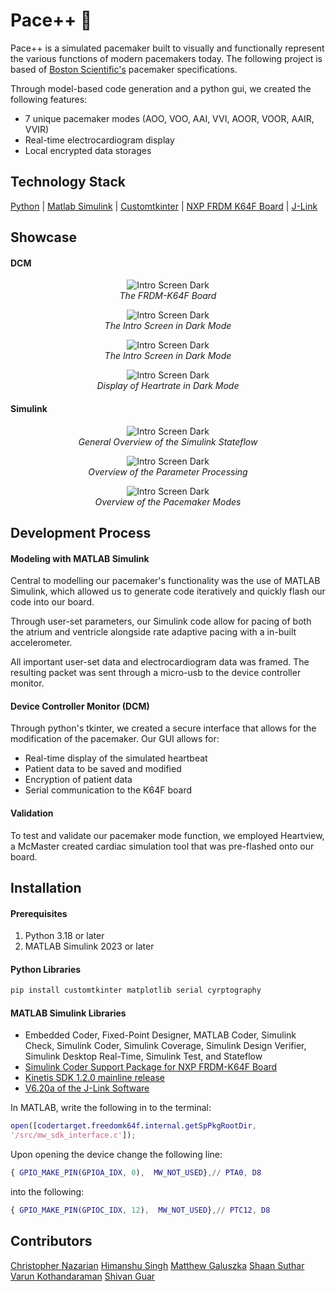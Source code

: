 # Pace++ 💖
Pace++ is a simulated pacemaker built to visually and functionally represent the various functions of modern pacemakers today. The following project is based of [Boston Scientific's](https://www.bostonscientific.com/en-US/Home.html) pacemaker specifications. 

Through model-based code generation and a python gui, we created the following features:
- 7 unique pacemaker modes (AOO, VOO, AAI, VVI, AOOR, VOOR, AAIR, VVIR)
- Real-time electrocardiogram display
- Local encrypted data storages     

## Technology Stack
[Python](https://www.python.org/) | [Matlab Simulink](https://www.mathworks.com/products/simulink.html) | [Customtkinter](https://customtkinter.tomschimansky.com/) | [NXP FRDM K64F Board](https://www.nxp.com/design/design-center/development-boards/freedom-development-boards/mcu-boards/freedom-development-platform-for-kinetis-k64-k63-and-k24-mcus:FRDM-K64F) | [J-Link](https://www.segger.com/downloads/jlink/)

## Showcase 
#### DCM
<p align="center">
  <img src="Images\K64F-Board.jpg" alt="Intro Screen Dark" />
  <br>
  <em>The FRDM-K64F Board</em>
</p>

<p align="center">
  <img src="Images/IntroScreen-Dark.png" alt="Intro Screen Dark" />
  <br>
  <em>The Intro Screen in Dark Mode</em>
</p>
<p align="center">
  <img src="Images/IntroScreen-Light.png" alt="Intro Screen Dark" />
  <br>
  <em>The Intro Screen in Dark Mode</em>
</p>

<p align="center">
  <img src="Images\EgramScreen1.png" alt="Intro Screen Dark" />
  <br>
  <em>Display of Heartrate in Dark Mode</em>
</p>

#### Simulink
<p align="center">
  <img src="Images\Simulink1.jpg" alt="Intro Screen Dark" />
  <br>
  <em>General Overview of the Simulink Stateflow</em>
</p>
<p align="center">
  <img src="Images\Simulink3.jpg" alt="Intro Screen Dark" />
  <br>
  <em> Overview of the Parameter Processing</em>
</p>
<p align="center">
  <img src="Images\Simulink2.jpg" alt="Intro Screen Dark" />
  <br>
  <em>Overview of the Pacemaker Modes</em>
</p>


## Development Process
#### Modeling with MATLAB Simulink
Central to modelling our pacemaker's functionality was the use of MATLAB Simulink, which allowed us to generate code iteratively and quickly flash our code into our board. 

Through user-set parameters, our Simulink code allow for pacing of both the atrium and ventricle alongside rate adaptive pacing with a in-built accelerometer. 

All important user-set data and electrocardiogram data was framed. The resulting packet was sent through a micro-usb to the device controller monitor.  
#### Device Controller Monitor (DCM)
Through python's tkinter, we created a secure interface that allows for the modification of the pacemaker. Our GUI allows for:
- Real-time display of the simulated heartbeat
- Patient data to be saved and modified
- Encryption of patient data
- Serial communication to the K64F board

#### Validation
To test and validate our pacemaker mode function, we employed Heartview, a McMaster created cardiac simulation tool that was pre-flashed onto our board.

## Installation
#### Prerequisites
1. Python 3.18 or later
2. MATLAB Simulink 2023 or later

#### Python Libraries 
```bash
pip install customtkinter matplotlib serial cyrptography 
```

#### MATLAB Simulink Libraries
- Embedded Coder, Fixed-Point Designer, MATLAB Coder, Simulink Check, Simulink Coder, Simulink Coverage, Simulink Design Verifier, Simulink Desktop Real-Time, Simulink Test, and Stateflow
- [Simulink Coder Support Package for NXP FRDM-K64F Board](https://www.mathworks.com/matlabcentral/fileexchange/55318-simulink-coder-support-package-for-nxp-frdm-k64f-board#:~:text=Simulink%C2%AE%20Coder%E2%84%A2%20Support,K64F%20peripherals%20and%20communication%20interfaces.)
- [Kinetis SDK 1.2.0 mainline release](https://www.nxp.com/design/design-center/designs/software-development-kit-for-kinetis-mcus:KINETIS-SDK)
- [V6.20a of the J-Link Software](https://www.segger.com/downloads/jlink/)

In MATLAB, write the following in to the terminal:
```matlab
open([codertarget.freedomk64f.internal.getSpPkgRootDir,
'/src/mw_sdk_interface.c']);
```
Upon opening the device change the following line:
```matlab
{ GPIO_MAKE_PIN(GPIOA_IDX, 0),  MW_NOT_USED},// PTA0, D8
```
into the following:
```matlab
{ GPIO_MAKE_PIN(GPIOC_IDX, 12),  MW_NOT_USED},// PTC12, D8
```

## Contributors
[Christopher Nazarian](https://www.linkedin.com/in/christopher-nazarian-66394016a/)
[Himanshu Singh](https://www.linkedin.com/in/himanshu-singh-99470b207/)
[Matthew Galuszka](https://www.linkedin.com/in/mathew-galuszka-151bb1231/)
[Shaan Suthar](https://www.linkedin.com/in/shaan-suthar/)
[Varun Kothandaraman](https://www.linkedin.com/in/varun-ram/)
[Shivan Guar](https://www.linkedin.com/in/shivan-gaur/)




